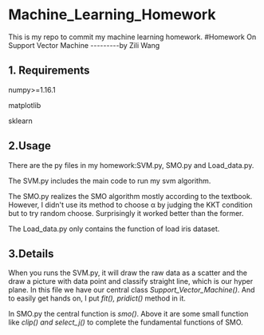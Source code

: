 # Machine_Learning_Homework
This is my repo to commit my machine learning homework.
#Homework On Support Vector Machine
---------by Zili Wang

## 1. Requirements
numpy>=1.16.1

matplotlib

sklearn

## 2.Usage
There are the py files in my homework:SVM.py, SMO.py and Load_data.py.

The SVM.py includes the main code to run my svm algorithm.

The SMO.py realizes the SMO algorithm mostly according to the textbook. However, I didn't use its method to choose α by judging the KKT condition but to try random
choose. Surprisingly it worked better than the former.

The Load_data.py only contains the function of load iris dataset.

## 3.Details

When you runs the SVM.py, it will draw the raw data as a scatter and the draw a picture with data point and classify straight line, which is our hyper plane.
In this file we have our central class *Support_Vector_Machine()*. And to easily get hands on, I put *fit(), pridict()* method in it.

In SMO.py the central function is *smo()*. Above it are some small function like *clip() and select_j()* to complete the fundamental functions of SMO.
